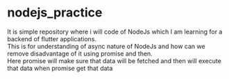 # nodejs_practice
It is simple repository where i will code of NodeJs which I am learning for a backend of flutter applications.<br>
This is for understanding of async nature of NodeJs and how can we remove disadvantage of it using promise and then.<br>
Here promise will make sure that data will be fetched and then will execute that data when promise get that data